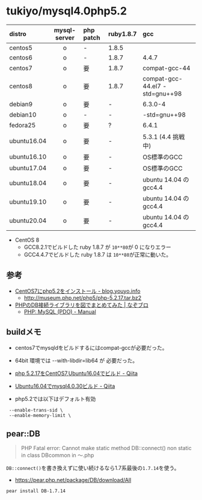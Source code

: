 # tukiyo/mysql4.0php5.2

|distro|mysql-server|php patch|ruby1.8.7| gcc |
|:--|:--:|:--|:--|:--|
|centos5| o | - | 1.8.5 | | 
|centos6| o | - | 1.8.7 | 4.4.7 | 
|centos7| o |要| 1.8.7 | compat-gcc-44 | 
|centos8| o |要| 1.8.7 | compat-gcc-44.el7 -std=gnu++98 | 
|debian9| o |要| - | 6.3.0-4 |
|debian10| o | - | - | -std=gnu++98 |
|fedora25| o |要| ? | 6.4.1 |
|ubuntu16.04| o |要| - | 5.3.1 (4.4 挑戦中) |
|ubuntu16.10| o |要| - | OS標準のGCC |
|ubuntu17.04| o |要| - | OS標準のGCC |
|ubuntu18.04| o |要| - | ubuntu 14.04 の gcc4.4 |
|ubuntu19.10| o |要| - | ubuntu 14.04 の gcc4.4 |
|ubuntu20.04| o |要| - | ubuntu 14.04 の gcc4.4 |

* CentOS 8
    * GCC8.2.1でビルドした ruby 1.8.7 が `10**80`が 0 になりエラー
    * GCC4.4.7でビルドした ruby 1.8.7 は `10**80`が正常に動いた。

## 参考

* [CentOS7にphp5.2をインストール - blog.youyo.info](http://blog.youyo.info/post/2016/02/10/php52-centos7/)
    * http://museum.php.net/php5/php-5.2.17.tar.bz2
* [PHPのDB接続ライブラリを図でまとめてみた | なぞブロ](http://nazonohito51.jugem.jp/?eid=49)
    * [PHP: MySQL (PDO) - Manual](http://php.net/manual/ja/ref.pdo-mysql.php)

## buildメモ

* centos7でmysqldをビルドするにはcompat-gccが必要だった。
* 64bit 環境では --with-libdir=lib64 が 必要だった。

* [php 5.2.17をCentOS7,Ubuntu16.04でビルド - Qiita](http://qiita.com/tukiyo3/items/23dac84a2dcb60c3bc1a)
* [Ubuntu16.04でmysql4.0.30ビルド - Qiita](http://qiita.com/tukiyo3/items/bb82590f28ba4672f0dd)

* php5.2では以下はデフォルト有効

```
 --enable-trans-sid \
 --enable-memory-limit \
```

## pear::DB

> PHP Fatal error:  Cannot make static method DB::connect() non static in class DBcommon in 〜.php

`DB::connect()`を書き換えずに使い続けるなら1.7系最後の`1.7.14`を使う。

* https://pear.php.net/package/DB/download/All

```
pear install DB-1.7.14
```
